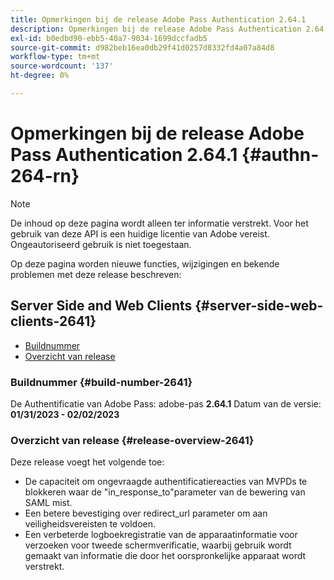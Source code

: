 ```yaml
---
title: Opmerkingen bij de release Adobe Pass Authentication 2.64.1
description: Opmerkingen bij de release Adobe Pass Authentication 2.64.1
exl-id: b0edbd90-ebb5-40a7-9034-1699dccfadb5
source-git-commit: d982beb16ea0db29f41d0257d8332fd4a07a84d8
workflow-type: tm+mt
source-wordcount: '137'
ht-degree: 0%

---
```


# Opmerkingen bij de release Adobe Pass Authentication 2.64.1 {#authn-264-rn}

>[!NOTE]
>
>De inhoud op deze pagina wordt alleen ter informatie verstrekt. Voor het gebruik van deze API is een huidige licentie van Adobe vereist. Ongeautoriseerd gebruik is niet toegestaan.

Op deze pagina worden nieuwe functies, wijzigingen en bekende problemen met deze release beschreven:

## Server Side and Web Clients {#server-side-web-clients-2641}

* [Buildnummer](#build-number-2641)
* [Overzicht van release](#release-overview-2641)

### Buildnummer {#build-number-2641}

De Authentificatie van Adobe Pass: adobe-pas **2.64.1**
Datum van de versie: **01/31/2023 - 02/02/2023**

### Overzicht van release {#release-overview-2641}

Deze release voegt het volgende toe:

* De capaciteit om ongevraagde authentificatiereacties van MVPDs te blokkeren waar de &quot;in_response_to&quot;parameter van de bewering van SAML mist.
* Een betere bevestiging over redirect_url parameter om aan veiligheidsvereisten te voldoen.
* Een verbeterde logboekregistratie van de apparaatinformatie voor verzoeken voor tweede schermverificatie, waarbij gebruik wordt gemaakt van informatie die door het oorspronkelijke apparaat wordt verstrekt.
